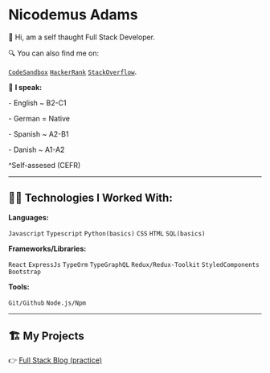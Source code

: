 # Nicodemus Adams
  
👋 Hi, am a self thaught Full Stack Developer.

🔍 You can also find me on:

[`CodeSandbox`](https://codesandbox.io/u/adamni21) [`HackerRank`](https://www.hackerrank.com/adams_nicodemus) [`StackOverflow`](https://stackoverflow.com/users/16441971/adamni21).

💬 **I speak:**

\- English ~ B2-C1

\- German = Native

\- Spanish ~ A2-B1

\- Danish ~ A1-A2

^Self-assesed (CEFR)

---


## 👨‍💻 **Technologies I Worked With:**

**Languages:**

`Javascript` `Typescript` `Python(basics)` `CSS` `HTML` `SQL(basics)`

**Frameworks/Libraries:**

`React` `ExpressJs` `TypeOrm` `TypeGraphQL` `Redux/Redux-Toolkit` `StyledComponents` `Bootstrap`

**Tools:**

`Git/Github` `Node.js/Npm` 

---

## 🏗 My Projects

👉 [Full Stack Blog (practice)](https://github.com/adamni21/Full_stack_blog-practice-project-)

### 
